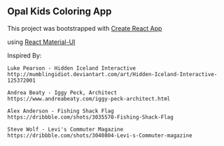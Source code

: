 ## Opal Kids Coloring App

This project was bootstrapped with [Create React App](https://github.com/facebookincubator/create-react-app)

using [React Material-UI](http://www.material-ui.com/#/) 

Inspired By:

    Luke Pearson - Hidden Iceland Interactive
    http://mumblingidiot.deviantart.com/art/Hidden-Iceland-Interactive-125372001    

    Andrea Beaty - Iggy Peck, Architect
    https://www.andreabeaty.com/iggy-peck-architect.html

    Alex Anderson - Fishing Shack Flag
    https://dribbble.com/shots/3035570-Fishing-Shack-Flag

    Steve Wolf - Levi's Commuter Magazine
    https://dribbble.com/shots/3040804-Levi-s-Commuter-magazine